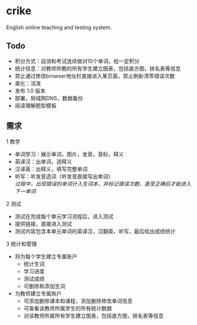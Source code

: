 ﻿crike
=====

English online teaching and testing system.

Todo
-----
* 积分方式：自测和考试连续做对10个单词，给一定积分
* 统计信息：对教师所教的所有学生建立图表，包括直方图，排名表等信息
* 禁止通过修改browser地址栏直接进入某页面，禁止刷新清零错误次数
* 美化：活泼
* 发布 1.0 版本
* 部署，局域网DNS，数据备份
* 阅读理解题型模板

需求
-----

1 教学

*  单词学习：展示单词，图片，发音，音标，释义  
*  英译汉：出单词，选释义  
*  汉译英：出释义，填写完整单词  
*  听写：听发音选词（听发音直接写出单词）  
*过程中，出现错误的单词计入生词本，并标记错误次数，直至正确后才能进入下一单词*

2 测试 
 
*  测试在完成每个单元学习流程后，进入测试  
*  提供链接，直接进入测试  
*  测试内容包含本单元单词的英译汉，汉翻英，听写，最后给出成绩统计

3 统计和管理
  
* 将为每个学生建立专属账户
	* 统计生词
	* 学习进度
	* 测试成绩
	* 可删除和添加生词
* 为教师建立专属账户
	* 可添加删除课本和课程，添加删除修改单词信息
	* 可查看该教师所属学生的所有统计数据
	* 对该教师所属所有学生建立图表，包括直方图，排名表等信息
